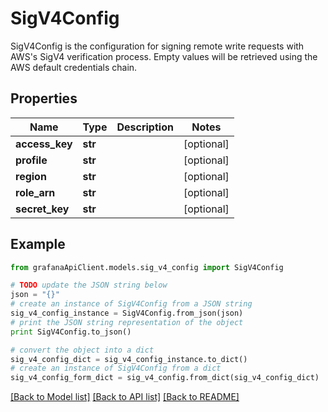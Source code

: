 # SigV4Config

SigV4Config is the configuration for signing remote write requests with AWS's SigV4 verification process. Empty values will be retrieved using the AWS default credentials chain.

## Properties
Name | Type | Description | Notes
------------ | ------------- | ------------- | -------------
**access_key** | **str** |  | [optional] 
**profile** | **str** |  | [optional] 
**region** | **str** |  | [optional] 
**role_arn** | **str** |  | [optional] 
**secret_key** | **str** |  | [optional] 

## Example

```python
from grafanaApiClient.models.sig_v4_config import SigV4Config

# TODO update the JSON string below
json = "{}"
# create an instance of SigV4Config from a JSON string
sig_v4_config_instance = SigV4Config.from_json(json)
# print the JSON string representation of the object
print SigV4Config.to_json()

# convert the object into a dict
sig_v4_config_dict = sig_v4_config_instance.to_dict()
# create an instance of SigV4Config from a dict
sig_v4_config_form_dict = sig_v4_config.from_dict(sig_v4_config_dict)
```
[[Back to Model list]](../README.md#documentation-for-models) [[Back to API list]](../README.md#documentation-for-api-endpoints) [[Back to README]](../README.md)


